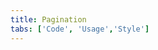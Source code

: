 ```yaml
---
title: Pagination
tabs: ['Code', 'Usage','Style']
---
```


<ComponentCode
    name="Pagination"
    component="pagination" 
    variation="pagination"
    experimental="true"
    hasReactVersion="true"
    >
</ComponentCode>

<ComponentDocs component="pagination"></ComponentDocs>
